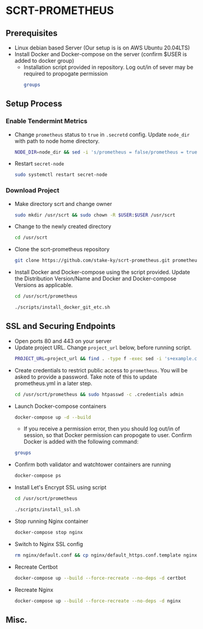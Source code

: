 
        
# SCRT-PROMETHEUS

## Prerequisites

* Linux debian based Server (Our setup is is on AWS Ubuntu 20.04LTS)
* Install Docker and Docker-compose on the server (confirm $USER is added to docker group)
    * Installation script provided in repository. Log out/in of sever may be required to propogate permission    
        ```bash
        groups
        ```

## Setup Process

### Enable Tendermint Metrics

* Change `prometheus` status to `true` in `.secretd` config. Update `node_dir` with path to node home directory.
    ```bash
    NODE_DIR=node_dir && sed -i 's/prometheus = false/prometheus = true/g' ${NODE_DIR}/.secretd/config/config.toml
    ```
* Restart `secret-node`
    ```bash
    sudo systemctl restart secret-node
    ```

### Download Project

* Make directory scrt and change owner
    ```bash
    sudo mkdir /usr/scrt && sudo chown -R $USER:$USER /usr/scrt
    ```
* Change to the newly created directory    
    ```bash
    cd /usr/scrt
    ```
* Clone the scrt-prometheus repository    
    ```bash
    git clone https://github.com/stake-ky/scrt-prometheus.git prometheus
    ```
* Install Docker and Docker-compose using the script provided. Update the Distribution Version/Name and Docker and Docker-compose Versions as applicable. 
    ```bash
    cd /usr/scrt/prometheus
    ```
    ```bash
    ./scripts/install_docker_git_etc.sh
    ```
## SSL and Securing Endpoints
* Open ports 80 and 443 on your server
* Update project URL. Change `project_url` below, before running script.
    ```bash
    PROJECT_URL=project_url && find . -type f -exec sed -i 's+example.com+'${PROJECT_URL}'+g' {} \;
    ```
* Create credentials to restrict public access to `prometheus`. You will be asked to provide a password. Take note of this to update prometheus.yml in a later step.
    ```bash
    cd /usr/scrt/prometheus && sudo htpasswd -c .credentials admin
    ```
* Launch Docker-compose containers 
    ```bash
    docker-compose up -d --build
    ```
    - If you receive a permission error, then you should log out/in of session, so that Docker permission can propogate to user. Confirm Docker is added with the following command:
    ```bash
    groups
    ```
* Confirm both validator and watchtower containers are running
    ```bash
    docker-compose ps
    ```
* Install Let's Encrypt SSL using script 
    ```bash
    cd /usr/scrt/prometheus
    ```
    ```bash
    ./scripts/install_ssl.sh
    ```
* Stop running Nginx container
    ```bash
    docker-compose stop nginx
    ```
* Switch to Nginx SSL config
    ```bash
    rm nginx/default.conf && cp nginx/default_https.conf.template nginx/default.conf
    ```
* Recreate Certbot
    ```bash
    docker-compose up --build --force-recreate --no-deps -d certbot
    ```
* Recreate Nginx
    ```bash
    docker-compose up --build --force-recreate --no-deps -d nginx
    ```

## Misc.

